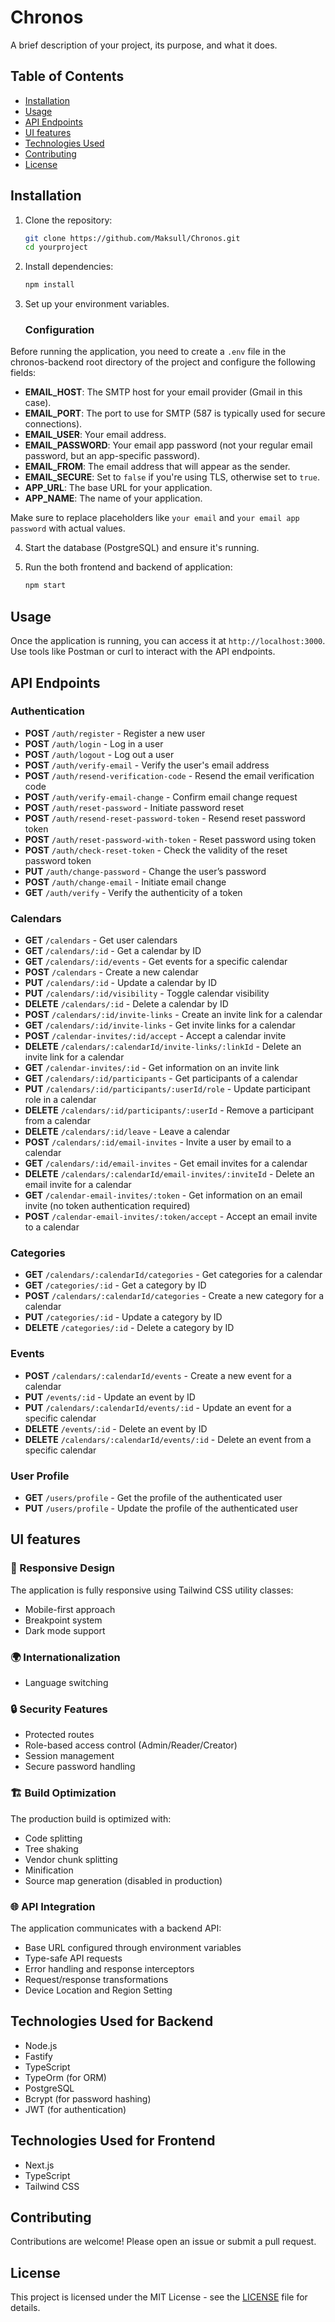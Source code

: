 # Chronos

A brief description of your project, its purpose, and what it does.

## Table of Contents

- [Installation](#installation)
- [Usage](#usage)
- [API Endpoints](#api-endpoints)
- [UI features](#ui-features)
- [Technologies Used](#technologies-used)
- [Contributing](#contributing)
- [License](#license)

## Installation

1. Clone the repository:
   ```bash
   git clone https://github.com/Maksull/Chronos.git
   cd yourproject
   ```

2. Install dependencies:
   ```bash
   npm install
   ```

3. Set up your environment variables. 
   ### Configuration

Before running the application, you need to create a `.env` file in the chronos-backend root directory of the project and configure the following fields:

- **EMAIL_HOST**: The SMTP host for your email provider (Gmail in this case).
- **EMAIL_PORT**: The port to use for SMTP (587 is typically used for secure connections).
- **EMAIL_USER**: Your email address.
- **EMAIL_PASSWORD**: Your email app password (not your regular email password, but an app-specific password).
- **EMAIL_FROM**: The email address that will appear as the sender.
- **EMAIL_SECURE**: Set to `false` if you're using TLS, otherwise set to `true`.
- **APP_URL**: The base URL for your application.
- **APP_NAME**: The name of your application.

Make sure to replace placeholders like `your email` and `your email app password` with actual values.

4. Start the database (PostgreSQL) and ensure it's running.

5. Run the both frontend and backend of application:
   ```bash
   npm start
   ```

## Usage

Once the application is running, you can access it at `http://localhost:3000`. Use tools like Postman or curl to interact with the API endpoints.

## API Endpoints

### Authentication

- **POST** `/auth/register` - Register a new user  
- **POST** `/auth/login` - Log in a user  
- **POST** `/auth/logout` - Log out a user 
- **POST** `/auth/verify-email` - Verify the user's email address  
- **POST** `/auth/resend-verification-code` - Resend the email verification code  
- **POST** `/auth/verify-email-change` - Confirm email change request  
- **POST** `/auth/reset-password` - Initiate password reset  
- **POST** `/auth/resend-reset-password-token` - Resend reset password token  
- **POST** `/auth/reset-password-with-token` - Reset password using token  
- **POST** `/auth/check-reset-token` - Check the validity of the reset password token  
- **PUT** `/auth/change-password` - Change the user’s password 
- **POST** `/auth/change-email` - Initiate email change 
- **GET** `/auth/verify` - Verify the authenticity of a token 


### Calendars

- **GET** `/calendars` - Get user calendars 
- **GET** `/calendars/:id` - Get a calendar by ID 
- **GET** `/calendars/:id/events` - Get events for a specific calendar 
- **POST** `/calendars` - Create a new calendar 
- **PUT** `/calendars/:id` - Update a calendar by ID 
- **PUT** `/calendars/:id/visibility` - Toggle calendar visibility 
- **DELETE** `/calendars/:id` - Delete a calendar by ID 
- **POST** `/calendars/:id/invite-links` - Create an invite link for a calendar 
- **GET** `/calendars/:id/invite-links` - Get invite links for a calendar 
- **POST** `/calendar-invites/:id/accept` - Accept a calendar invite 
- **DELETE** `/calendars/:calendarId/invite-links/:linkId` - Delete an invite link for a calendar 
- **GET** `/calendar-invites/:id` - Get information on an invite link 
- **GET** `/calendars/:id/participants` - Get participants of a calendar 
- **PUT** `/calendars/:id/participants/:userId/role` - Update participant role in a calendar 
- **DELETE** `/calendars/:id/participants/:userId` - Remove a participant from a calendar 
- **DELETE** `/calendars/:id/leave` - Leave a calendar 
- **POST** `/calendars/:id/email-invites` - Invite a user by email to a calendar 
- **GET** `/calendars/:id/email-invites` - Get email invites for a calendar 
- **DELETE** `/calendars/:calendarId/email-invites/:inviteId` - Delete an email invite for a calendar 
- **GET** `/calendar-email-invites/:token` - Get information on an email invite (no token authentication required)  
- **POST** `/calendar-email-invites/:token/accept` - Accept an email invite to a calendar 


### Categories

- **GET** `/calendars/:calendarId/categories` - Get categories for a calendar 
- **GET** `/categories/:id` - Get a category by ID 
- **POST** `/calendars/:calendarId/categories` - Create a new category for a calendar 
- **PUT** `/categories/:id` - Update a category by ID 
- **DELETE** `/categories/:id` - Delete a category by ID 


### Events

- **POST** `/calendars/:calendarId/events` - Create a new event for a calendar 
- **PUT** `/events/:id` - Update an event by ID 
- **PUT** `/calendars/:calendarId/events/:id` - Update an event for a specific calendar 
- **DELETE** `/events/:id` - Delete an event by ID 
- **DELETE** `/calendars/:calendarId/events/:id` - Delete an event from a specific calendar 


### User Profile

- **GET** `/users/profile` - Get the profile of the authenticated user 
- **PUT** `/users/profile` - Update the profile of the authenticated user 

## UI features

### 📱 Responsive Design

The application is fully responsive using Tailwind CSS utility classes:
- Mobile-first approach
- Breakpoint system
- Dark mode support

### 🌍 Internationalization

- Language switching

### 🔒 Security Features

- Protected routes
- Role-based access control (Admin/Reader/Creator)
- Session management
- Secure password handling

### 🏗️ Build Optimization

The production build is optimized with:
- Code splitting
- Tree shaking
- Vendor chunk splitting
- Minification
- Source map generation (disabled in production)

### 🌐 API Integration

The application communicates with a backend API:
- Base URL configured through environment variables
- Type-safe API requests
- Error handling and response interceptors
- Request/response transformations
- Device Location and Region Setting

## Technologies Used for Backend

- Node.js
- Fastify
- TypeScript
- TypeOrm (for ORM)
- PostgreSQL
- Bcrypt (for password hashing)
- JWT (for authentication)

## Technologies Used for Frontend

- Next.js
- TypeScript
- Tailwind CSS

## Contributing

Contributions are welcome! Please open an issue or submit a pull request.

## License

This project is licensed under the MIT License - see the [LICENSE](LICENSE) file for details.